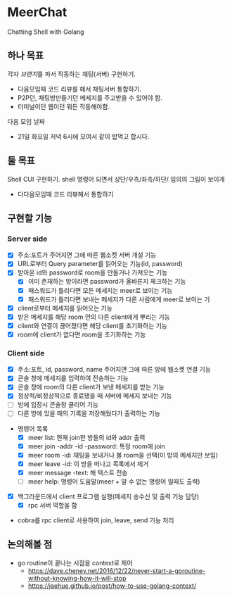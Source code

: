 # MeerChat
Chatting Shell with Golang

## 하나 목표
각자 *브랜치*를 파서 작동하는 채팅(서버) 구현하기.
- 다음모임때 코드 리뷰를 해서 채팅서버 통합하기.
- P2P던, 채팅방만들기던 메세지를 주고받을 수 있어야 함.
- 터미널이던 웹이던 뭐든 작동해야함.

다음 모임 날짜
- 21일 화요일 저녁 6시에 모여서 같이 밥먹고 합시다.

## 둘 목표
Shell CUI 구현하기. shell 명령어 되면서 상단/우측/좌측/하단/ 임의의 그림이 보이게
- 다다음모임때 코드 리뷰해서 통합하기

## 구현할 기능
### Server side
- [x] 주소:포트가 주어지면 그에 따른 웹소켓 서버 개설 기능
- [x] URL로부터 Query parameter를 읽어오는 기능(id, password)
- [x] 받아온 id와 password로 room을 만들거나 가져오는 기능
    - [x] 이미 존재하는 방이라면 password가 올바른지 체크하는 기능
    - [x] 패스워드가 틀리다면 모든 메세지는 meer로 보이는 기능
    - [x] 패스워드가 틀리다면 보내는 메세지가 다른 사람에게 meer로 보이는 기
- [x] client로부터 메세지를 읽어오는 기능
- [x] 받은 메세지를 해당 room 안의 다른 client에게 뿌리는 기능
- [x] client와 연결이 끊어졌다면 해당 client를 초기화하는 기능
- [x] room에 client가 없다면 room을 초기화하는 기능
### Client side
- [x] 주소:포트, id, password, name 주어지면 그에 따른 방에 웹소켓 연결 기능
- [x] 콘솔 창에 메세지를 입력하여 전송하는 기능
- [x] 콘솔 창에 room의 다른 client가 보낸 메세지를 받는 기능
- [x] 정상적/비정상적으로 종료됐을 때 서버에 메세지 보내는 기능
- [ ] 방에 입장시 콘솔창 클리어 기능
- [ ] 다른 방에 있을 때의 기록을 저장해뒀다가 출력하는 기능
- 명령어 목록
    - [x] meer list: 현재 join한 방들의 id와 addr 출력
    - [x] meer join -addr -id -password: 특정 room에 join
    - [x] meer room -id: 채팅을 보내거나 볼 room을 선택(이 방의 메세지만 보임)
    - [x] meer leave -id: 이 방을 떠나고 목록에서 제거 
    - [x] meer message -text: 해 텍스트 전송
    - [ ] meer help: 명령어 도움말(meer + 알 수 없는 명령어 일때도 출력)
- [x] 백그라운드에서 client 프로그램 실행(메세지 송수신 및 출력 기능 담당)
    - [x] rpc 서버 역할을 함
- cobra를 rpc client로 사용하여 join, leave, send 기능 처리
    
## 논의해볼 점
- go routine이 끝나는 시점을 context로 제어
    - https://dave.cheney.net/2016/12/22/never-start-a-goroutine-without-knowing-how-it-will-stop
    - https://jaehue.github.io/post/how-to-use-golang-context/
